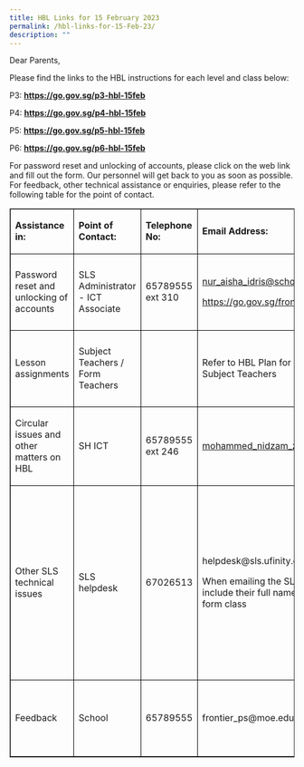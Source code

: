 ```yaml
---
title: HBL Links for 15 February 2023
permalink: /hbl-links-for-15-Feb-23/
description: ""
---
```

<p>Dear Parents,</p>
<p>Please find the links to the HBL instructions for each level and class below:</p>
<p>P3:&nbsp;<strong><a href="https://go.gov.sg/p3-hbl-15feb">https://go.gov.sg/p3-hbl-15feb</a></strong></p>
<p>P4:&nbsp;<strong><a href="https://go.gov.sg/p4-hbl-15feb">https://go.gov.sg/p4-hbl-15feb</a></strong></p>
<p>P5:&nbsp;<strong><a href="https://go.gov.sg/p5-hbl-15feb">https://go.gov.sg/p5-hbl-15feb</a></strong></p>
<p>P6:&nbsp;<strong><a href="https://go.gov.sg/p6-hbl-15feb">https://go.gov.sg/p6-hbl-15feb</a></strong></p>
<p>For password reset and unlocking of accounts, please click on the web link and fill out the form. Our personnel will get back to you as soon as possible. For feedback, other technical assistance or enquiries, please refer to the following table for the point of contact.</p>
<table border="1px solid black">
<tbody>
<tr>
<td style="border:1px solid black;" colspan="2">
<p><strong>Assistance in:</strong></p>
</td>
<td style="border:1px solid black;">
<p><strong>Point of Contact:</strong></p>
</td>
<td style="border:1px solid black;">
<p><strong>Telephone No:</strong></p>
</td>
<td style="border:1px solid black;" colspan="2">
<p><strong>Email Address:</strong></p>
</td>
<td style="border:1px solid black;">
<p><strong>Operating Hours:</strong></p>
</td>
</tr>
<tr>
<td style="border:1px solid black;" colspan="2">
<p>Password reset and unlocking of accounts</p>
</td>
<td style="border:1px solid black;">
<p>SLS Administrator - ICT Associate</p>
</td>
<td style="border:1px solid black;">
<p>65789555 ext 310</p>
</td>
<td style="border:1px solid black;" colspan="2">
<p><a href="mailto:nur_aisha_idris@schools.gov.sg">nur_aisha_idris@schools.gov.sg</a></p>
<p><a href="https://go.gov.sg/frontier-formsg">https://go.gov.sg/frontier-formsg</a></p>
</td>
<td style="border:1px solid black;">
<p>Mondays - Fridays:</p>
<p>8:00 am - 4:00 pm</p>
</td>
</tr>
<tr>
<td style="border:1px solid black;" colspan="2">
<p>Lesson assignments</p>
</td>
<td style="border:1px solid black;">
<p>Subject Teachers / Form Teachers</p>
</td>
<td style="border:1px solid black;">
<p></p>
</td>
<td style="border:1px solid black;" colspan="2">
<p>Refer to HBL Plan for contact details of Subject Teachers</p>
</td>
<td style="border:1px solid black;">
<p>Mondays - Fridays:</p>
<p>8:00 am - 4:00 pm</p>
</td>
</tr>
<tr>
<td style="border:1px solid black;" colspan="2">
<p>Circular issues and other matters on HBL</p>
</td>
<td style="border:1px solid black;">
<p>SH ICT</p>
</td>
<td style="border:1px solid black;">
<p>65789555 ext 246</p>
</td>
<td style="border:1px solid black;" colspan="2">
<p><a href="mailto:mohammed_nidzam_zakariah@schools.gov.sg">mohammed_nidzam_zakariah@schools.gov.sg</a></p>
</td>
<td style="border:1px solid black;">
<p>Mondays - Fridays:</p>
<p>8:00 am - 4:00 pm</p>
</td>
</tr>
<tr>
<td style="border:1px solid black;" colspan="2">
<p>Other SLS technical issues</p>
</td>
<td style="border:1px solid black;">
<p>SLS helpdesk</p>
</td>
<td style="border:1px solid black;">
<p>67026513</p>
</td>
<td style="border:1px solid black;" colspan="2">
<p>helpdesk@sls.ufinity.com</p>
<p>When emailing the SLS Helpdesk, they should include their full name, name of school and form class</p>
</td>
<td style="border:1px solid black;">
<p>Mondays - Fridays:</p>
<p>4:00 pm - 9:00 pm</p>
<p>Saturdays:</p>
<p>9:00 am - 9:00 pm</p>
<p>*Closed on Sundays &amp; Public Holidays</p>
</td>
</tr>
<tr>
<td style="border:1px solid black;" colspan="2">
<p>Feedback</p>
</td>
<td style="border:1px solid black;">
<p>School</p>
</td>
<td style="border:1px solid black;">
<p>65789555</p>
</td>
<td style="border:1px solid black;" colspan="2">
<p>frontier_ps@moe.edu.sg</p>
</td>
<td style="border:1px solid black;">
<p>Mondays - Fridays:</p>
<p>8:00 am - 5:00 pm</p>
</td>
</tr>
</tbody>
</table>
